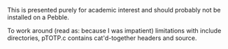 This is presented purely for academic interest and should probably not be installed on a Pebble.

To work around (read as: because I was impatient) limitations with include directories, pTOTP.c contains cat'd-together headers and source.